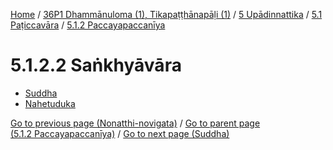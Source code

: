 
[Home](/) / [36P1 Dhammānuloma (1), Tikapaṭṭhānapāḷi (1)](../../...md) / [5 Upādinnattika](../...md) / [5.1 Paṭiccavāra](...md) / [5.1.2 Paccayapaccanīya](../36P1/5/5.1/5.1.2.md)

# 5.1.2.2 Saṅkhyāvāra

* [Suddha](5.1.2.2/Suddha.md)
* [Nahetuduka](5.1.2.2/Nahetuduka.md)

[Go to previous page (Nonatthi-novigata)](5.1.2.1/Nonatthi-novigata.md) / [Go to parent page (5.1.2 Paccayapaccanīya)](../36P1/5/5.1/5.1.2.md) / [Go to next page (Suddha)](5.1.2.2/Suddha.md)


